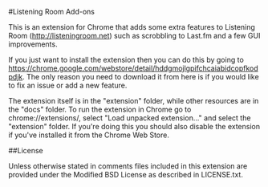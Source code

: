 #Listening Room Add-ons

This is an extension for Chrome that adds some extra features to Listening Room (http://listeningroom.net) such as scrobbling to Last.fm and a few GUI improvements.

If you just want to install the extension then you can do this by going to https://chrome.google.com/webstore/detail/hddgmojlgpifchcaiabidcopfkodpdjk. The only reason you need to download it from here is if you would like to fix an issue or add a new feature.

The extension itself is in the "extension" folder, while other resources are in the "docs" folder. To run the extension in Chrome go to chrome://extensions/, select "Load unpacked extension..." and select the "extension" folder. If you're doing this you should also disable the extension if you've installed it from the Chrome Web Store.

##License

Unless otherwise stated in comments files included in this extension are provided under the Modified BSD License as described in LICENSE.txt.